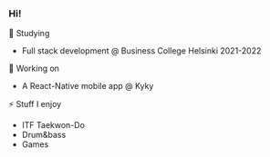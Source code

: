 ### Hi!

🌱 Studying
* Full stack development @ Business College Helsinki 2021-2022

🔭 Working on
* A React-Native mobile app @ Kyky

⚡ Stuff I enjoy
* ITF Taekwon-Do
* Drum&bass
* Games
